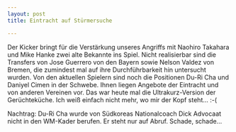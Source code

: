 ```yaml
---
layout: post
title: Eintracht auf Stürmersuche

---
```


Der Kicker bringt für die Verstärkung unseres Angriffs mit Naohiro Takahara und Mike Hanke zwei alte Bekannte ins Spiel. Nicht realisierbar sind die Transfers von Jose Guerrero von den Bayern sowie Nelson Valdez von Bremen, die zumindest mal auf ihre Durchführbarkeit hin untersucht wurden. Von den aktuellen Spielern sind noch die Positionen Du-Ri Cha und Daniyel Cimen in der Schwebe. Ihnen liegen Angebote der Eintracht und von anderen Vereinen vor. Das war heute mal die Ultrakurz-Version der Gerüchteküche. Ich weiß einfach nicht mehr, wo mir der Kopf steht... :-(

Nachtrag: Du-Ri Cha wurde von Südkoreas Nationalcoach Dick Advocaat nicht in den WM-Kader berufen. Er steht nur auf Abruf. Schade, schade...

